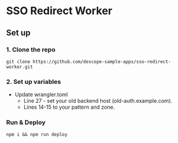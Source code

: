 # SSO Redirect Worker

## Set up

### 1. Clone the repo 
```
git clone https://github.com/descope-sample-apps/sso-redirect-worker.git
```

### 2. Set up variables

* Update wrangler.toml
    * Line 27 - set your old backend host (old-auth.example.com).
    * Lines 14-15 to your pattern and zone.

### Run & Deploy

```
npm i && npm run deploy
```